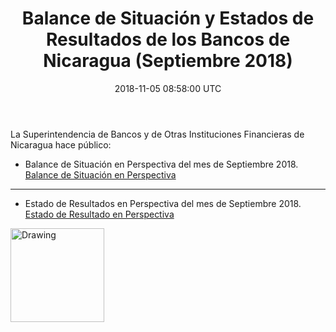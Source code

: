 ﻿---
title: Balance de Situación y Estados de Resultados de los Bancos de Nicaragua (Septiembre 2018)
slug: superintendencia1
date: 2018-11-05 08:58:00 UTC
---

La Superintendencia de Bancos y de Otras Instituciones Financieras de Nicaragua hace público:

* Balance de Situación en Perspectiva del mes de Septiembre 2018.
[Balance de Situación en Perspectiva](http://www.superintendencia.gob.ni/sites/default/files/documentos/informes/bancos/balgp201809sfb.htm)

--------------------

* Estado de Resultados en Perspectiva del mes de Septiembre 2018.
[Estado de Resultado en Perspectiva](http://www.superintendencia.gob.ni/sites/default/files/documentos/informes/bancos/edorp201809sfb.htm)


<img src="http://www.superintendencia.gob.ni/sites/all/themes/stability/stability_siboif/logo.png" alt="Drawing" style="width: 150px;"/>
